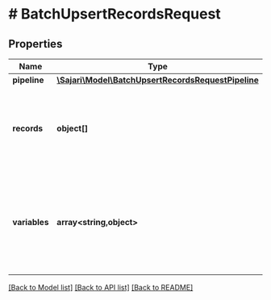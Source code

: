 # # BatchUpsertRecordsRequest

## Properties

| Name          | Type                                                                                        | Description                                                                                        | Notes      |
| ------------- | ------------------------------------------------------------------------------------------- | -------------------------------------------------------------------------------------------------- | ---------- |
| **pipeline**  | [**\Sajari\Model\BatchUpsertRecordsRequestPipeline**](BatchUpsertRecordsRequestPipeline.md) |                                                                                                    | [optional] |
| **records**   | **object[]**                                                                                | A list of records to upsert. A maximum of 200 records can be upsert in a batch.                    |
| **variables** | **array<string,object>**                                                                    | The initial values for the variables the pipeline operates on and transforms throughout its steps. | [optional] |

[[Back to Model list]](../../README.md#models) [[Back to API list]](../../README.md#endpoints) [[Back to README]](../../README.md)
